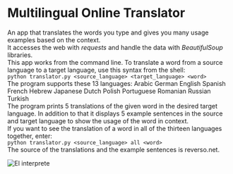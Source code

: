 # Multilingual Online Translator
An app that translates the words you type and gives you many usage examples based on the context.  
It accesses the web with _requests_ and handle the data with _BeautifulSoup_ libraries.  
This app works from the command line. To translate a word from a source language to a target language, use this syntax from the shell:  
`python translator.py <source_language> <target_language> <word>`  
The program supports these 13 languages: Arabic German English Spanish French Hebrew Japanese Dutch Polish Portuguese Romanian Russian Turkish  
The program prints 5 translations of the given word in the desired target language. In addition to that it displays 5 example sentences in the source and target language to show the usage of the word in context.  
If you want to see the translation of a word in all of the thirteen languages together, enter:   
`python translator.py <source_language> all <word>`   
The source of the translations and the example sentences is reverso.net.   

![El interprete](https://user-images.githubusercontent.com/67658548/147891113-39742034-6bb9-497b-9554-d5e3b3eca430.png)
